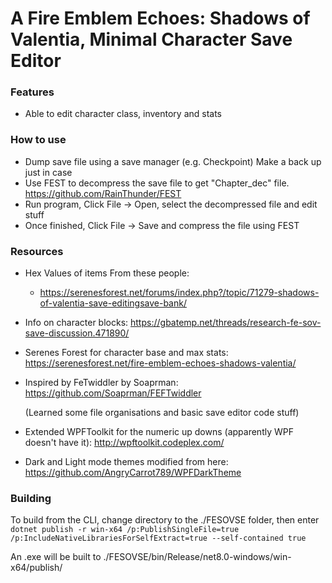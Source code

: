 # A Fire Emblem Echoes: Shadows of Valentia, Minimal Character Save Editor

### Features
  * Able to edit character class, inventory and stats
  
### How to use
  * Dump save file using a save manager (e.g. Checkpoint) Make a back up just in case
  * Use FEST to decompress the save file to get "Chapter_dec" file. https://github.com/RainThunder/FEST
  * Run program, Click File -> Open, select the decompressed file and edit stuff
  * Once finished, Click File -> Save and compress the file using FEST

### Resources

  * Hex Values of items From these people:
    * https://serenesforest.net/forums/index.php?/topic/71279-shadows-of-valentia-save-editingsave-bank/

  * Info on character blocks: https://gbatemp.net/threads/research-fe-sov-save-discussion.471890/

  * Serenes Forest for character base and max stats: https://serenesforest.net/fire-emblem-echoes-shadows-valentia/

  * Inspired by FeTwiddler by Soaprman: https://github.com/Soaprman/FEFTwiddler 

    (Learned some file organisations and basic save editor code stuff)

  * Extended WPFToolkit for the numeric up downs (apparently WPF doesn't have it): http://wpftoolkit.codeplex.com/

  * Dark and Light mode themes modified from here: https://github.com/AngryCarrot789/WPFDarkTheme
  
### Building

To build from the CLI, change directory to the ./FESOVSE folder, then enter `dotnet publish -r win-x64 /p:PublishSingleFile=true /p:IncludeNativeLibrariesForSelfExtract=true --self-contained true`

An .exe will be built to ./FESOVSE/bin/Release/net8.0-windows/win-x64/publish/
